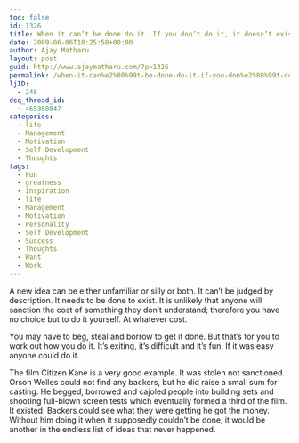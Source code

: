 ```yaml
---
toc: false
id: 1326
title: When it can’t be done do it. If you don’t do it, it doesn’t exist
date: 2009-06-06T10:25:58+00:00
author: Ajay Matharu
layout: post
guid: http://www.ajaymatharu.com/?p=1326
permalink: /when-it-can%e2%80%99t-be-done-do-it-if-you-don%e2%80%99t-do-it-it-doesn%e2%80%99t-exist/
ljID:
  - 248
dsq_thread_id:
  - 465388047
categories:
  - life
  - Management
  - Motivation
  - Self Development
  - Thoughts
tags:
  - Fun
  - greatness
  - Inspiration
  - life
  - Management
  - Motivation
  - Personality
  - Self Development
  - Success
  - Thoughts
  - Want
  - Work
---
```

<p class="MsoNormal">
  A new idea can be either unfamiliar or silly or both. It can’t be judged by description. It needs to be done to exist. It is unlikely that anyone will sanction the cost of something they don’t understand; therefore you have no choice but to do it yourself. At whatever cost.
</p>

<p class="MsoNormal">
  You may have to beg, steal and borrow to get it done. But that’s for you to work out how you do it. It’s exiting, it’s difficult and it’s fun. If it was easy anyone could do it.
</p>

<div style="padding: 0cm 0cm 1pt; border: medium medium 1pt none none solid -moz-use-text-color -moz-use-text-color windowtext;">
  <p class="MsoNormal" style="border: medium none; padding: 0cm;">
    The film Citizen Kane is a very good example. It was stolen not sanctioned. Orson Welles could not find any backers, but he did raise a small sum for casting. He begged, borrowed and cajoled people into building sets and shooting full-blown screen tests which eventually formed a third of the film. It existed. Backers could see what they were getting he got the money. Without him doing it when it supposedly couldn’t be done, it would be another in the endless list of ideas that never happened.
  </p>
</div>
